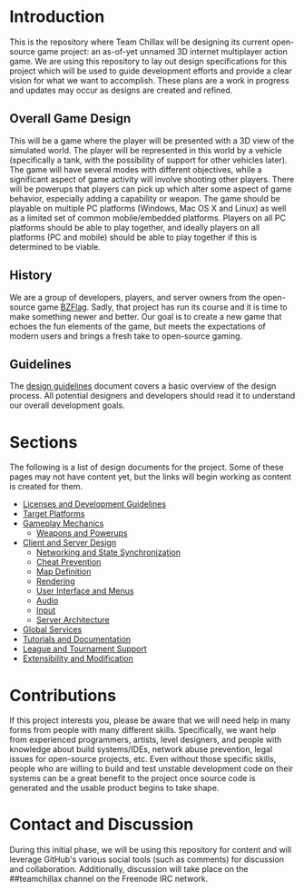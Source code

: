 # Introduction
This is the repository where Team Chillax will be designing its current open-source game project: an as-of-yet unnamed 3D internet multiplayer action game. We are using this repository to lay out design specifications for this project which will be used to guide development efforts and provide a clear vision for what we want to accomplish. These plans are a work in progress and updates may occur as designs are created and refined.

## Overall Game Design

This will be a game where the player will be presented with a 3D view of the simulated world. The player will be represented in this world by a vehicle (specifically a tank, with the possibility of support for other vehicles later). The game will have several modes with different objectives, while a significant aspect of game activity will involve shooting other players. There will be powerups that players can pick up which alter some aspect of game behavior, especially adding a capability or weapon. The game should be playable on multiple PC platforms (Windows, Mac OS X and Linux) as well as a limited set of common mobile/embedded platforms. Players on all PC platforms should be able to play together, and ideally players on all platforms (PC and mobile) should be able to play together if this is determined to be viable.

## History
We are a group of developers, players, and server owners from the open-source game [BZFlag](http://bzflag.org). Sadly, that project has run its course and it is time to make something newer and better. Our goal is to create a new game that echoes the fun elements of the game, but meets the expectations of modern users and brings a fresh take to open-source gaming.

## Guidelines
The [design guidelines](design_guidelines.md) document covers a basic overview of the design process. All potential designers and developers should read it to understand our overall development goals.

# Sections
The following is a list of design documents for the project. Some of these pages may not have content yet, but the links will begin working as content is created for them.

- [Licenses and Development Guidelines](licenses_and_development_guidelines.md)
- [Target Platforms](target_platforms.md)
- [Gameplay Mechanics](gameplay_mechanics.md)
  - [Weapons and Powerups](weapons_and_powerups.md)
- [Client and Server Design](client_and_server_design.md)
  - [Networking and State Synchronization](networking_and_state_synchronization.md)
  - [Cheat Prevention](cheat_prevention.md)
  - [Map Definition](map_definition.md)
  - [Rendering](rendering.md)
  - [User Interface and Menus](user_interface_and_menus.md)
  - [Audio](audio.md)
  - [Input](input.md)
  - [Server Architecture](server_architecture.md)
- [Global Services](global_services.md)
- [Tutorials and Documentation](tutorials_and_documentation.md)
- [League and Tournament Support](league_and_tournament_support.md)
- [Extensibility and Modification](extensibility_and_modification.md)

# Contributions
If this project interests you, please be aware that we will need help in many forms from people with many different skills. Specifically, we want help from experienced programmers, artists, level designers, and people with knowledge about build systems/IDEs, network abuse prevention, legal issues for open-source projects, etc. Even without those specific skills, people who are willing to build and test unstable development code on their systems can be a great benefit to the project once source code is generated and the usable product begins to take shape.

# Contact and Discussion
During this initial phase, we will be using this repository for content and will leverage GitHub's various social tools (such as comments) for discussion and collaboration. Additionally, discussion will take place on the ##teamchillax channel on the Freenode IRC network.
